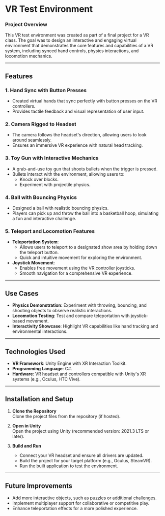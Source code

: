 # VR Test Environment  

### Project Overview  
This VR test environment was created as part of a final project for a VR class. The goal was to design an interactive and engaging virtual environment that demonstrates the core features and capabilities of a VR system, including synced hand controls, physics interactions, and locomotion mechanics.  

---

## Features  

### 1. Hand Sync with Button Presses  
- Created virtual hands that sync perfectly with button presses on the VR controllers.  
- Provides tactile feedback and visual representation of user input.  

### 2. Camera Rigged to Headset  
- The camera follows the headset's direction, allowing users to look around seamlessly.  
- Ensures an immersive VR experience with natural head tracking.  

### 3. Toy Gun with Interactive Mechanics  
- A grab-and-use toy gun that shoots bullets when the trigger is pressed.  
- Bullets interact with the environment, allowing users to:  
  - Knock over blocks.  
  - Experiment with projectile physics.  

### 4. Ball with Bouncing Physics  
- Designed a ball with realistic bouncing physics.  
- Players can pick up and throw the ball into a basketball hoop, simulating a fun and interactive challenge.  

### 5. Teleport and Locomotion Features  
- **Teleportation System**:  
  - Allows users to teleport to a designated show area by holding down the teleport button.  
  - Quick and intuitive movement for exploring the environment.  
- **Joystick Movement**:  
  - Enables free movement using the VR controller joysticks.  
  - Smooth navigation for a comprehensive VR experience.  

---

## Use Cases  
- **Physics Demonstration**: Experiment with throwing, bouncing, and shooting objects to observe realistic interactions.  
- **Locomotion Testing**: Test and compare teleportation with joystick-based movement.  
- **Interactivity Showcase**: Highlight VR capabilities like hand tracking and environmental interactions.  

---

## Technologies Used  
- **VR Framework**: Unity Engine with XR Interaction Toolkit.  
- **Programming Language**: C#.  
- **Hardware**: VR headset and controllers compatible with Unity's XR systems (e.g., Oculus, HTC Vive).  

---

## Installation and Setup  

1. **Clone the Repository**  
   Clone the project files from the repository (if hosted).  

2. **Open in Unity**  
   Open the project using Unity (recommended version: 2021.3 LTS or later).  

3. **Build and Run**  
   - Connect your VR headset and ensure all drivers are updated.  
   - Build the project for your target platform (e.g., Oculus, SteamVR).  
   - Run the built application to test the environment.  

---

## Future Improvements  
- Add more interactive objects, such as puzzles or additional challenges.  
- Implement multiplayer support for collaborative or competitive play.  
- Enhance teleportation effects for a more polished experience.  

